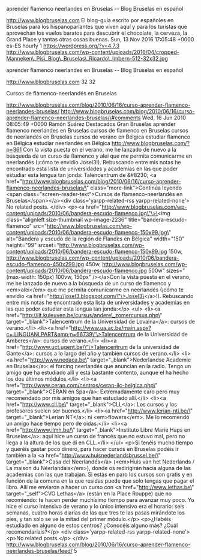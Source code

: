 aprender flamenco neerlandes en Bruselas -- Blog Bruselas en español

http://www.blogbruselas.com El blog-guía escrito por españoles en
Bruselas para los hispanoparlantes que viven aquí y para los turistas
que aprovechan los vuelos baratos para descubrir el chocolate, la
cerveza, la Grand Place y tantas otras cosas buenas. Sun, 13 Nov 2016
17:05:48 +0000 es-ES hourly 1 https://wordpress.org/?v=4.7.3
http://www.blogbruselas.com/wp-content/uploads/2016/04/cropped-Manneken\_Pis\_Blog\_Bruselas\_Ricardo\_Imbern-512-32x32.jpg

aprender flamenco neerlandes en Bruselas -- Blog Bruselas en español

http://www.blogbruselas.com 32 32

Cursos de flamenco-neerlandés en Bruselas

http://www.blogbruselas.com/blog/2010/06/16/curso-aprender-flamenco-neerlandes-bruselas/
http://www.blogbruselas.com/blog/2010/06/16/curso-aprender-flamenco-neerlandes-bruselas/\#comments
Wed, 16 Jun 2010 08:05:49 +0000 Ramón Suárez Destacados Gran Bruselas
aprender flamenco neerlandes en Bruselas cursos de flamenco en Bruselas
cursos de neerlandés en Bruselas cursos de verano en Bélgica estudiar
flamenco en Bélgica estudiar neerlandés en Bélgica
http://www.blogbruselas.com/?p=361 Con la vista puesta en el verano, me
he lanzado de nuevo a la búsqueda de un curso de flamenco y alei que me
permita comunicarme en neerlandés (¡cómo te envidio Josel3!). Rebuscando
entre mis notas he encontrado esta lista de universidades y academias en
las que poder estudiar esta lengua tan jonda: Talencentrum de &\#8230;
\<a
href=\"http://www.blogbruselas.com/blog/2010/06/16/curso-aprender-flamenco-neerlandes-bruselas/\"
class=\"more-link\"\>Continúa leyendo \<span
class=\"screen-reader-text\"\>Cursos de flamenco-neerlandés en
Bruselas\</span\>\</a\>\<div class=\'yarpp-related-rss
yarpp-related-none\'\> No related posts. \</div\> \<p\>\<a
href=\"http://www.blogbruselas.com/wp-content/uploads/2010/06/bandera-escudo-flamenco.jpg\"\>\<img
class=\"alignleft size-thumbnail wp-image-2236\"
title=\"bandera-escudo-flamenco\"
src=\"http://www.blogbruselas.com/wp-content/uploads/2010/06/bandera-escudo-flamenco-150x99.jpg\"
alt=\"Bandera y escudo de la región de Flandes en Bélgica\"
width=\"150\" height=\"99\"
srcset=\"http://www.blogbruselas.com/wp-content/uploads/2010/06/bandera-escudo-flamenco-150x99.jpg
150w,
http://www.blogbruselas.com/wp-content/uploads/2010/06/bandera-escudo-flamenco-450x299.jpg
450w,
http://www.blogbruselas.com/wp-content/uploads/2010/06/bandera-escudo-flamenco.jpg
500w\" sizes=\"(max-width: 150px) 100vw, 150px\" /\>\</a\>Con la vista
puesta en el verano, me he lanzado de nuevo a la búsqueda de un curso de
flamenco y \<em\>alei\</em\> que me permita comunicarme en neerlandés
(¡cómo te envidio \<a
href=\"http://josel3.blogspot.com/\"\>Josel3\</a\>!). Rebuscando entre
mis notas he encontrado esta lista de universidades y academias en las
que poder estudiar esta lengua tan jonda:\</p\> \<ul\> \<li\>\<a
href=\"http://ilt.kuleuven.be/cursus/andere\_zomercursus.php\"
target=\"\_blank\"\>Talencentrum de la Universidad de Lovaina\</a\>:
cursos de verano.\</li\> \<li\>\<a
href=\"http://www.ua.ac.be/main.aspx?c=.LINGUANLPART&amp;n=66739\"\>Talencentrum
de la Universidad de Amberes\</a\>: cursos de verano.\</li\> \<li\>\<a
href=\"http://www.uct.ugent.be/\"\>Talencentrum de la universidad de
Gante\</a\>: cursos a lo largo del año y también cursos de
verano.\</li\> \<li\>\<a href=\"http://www.nedaca.be\"
target=\"\_blank\"\>Nederlandse Academie en Bruselas\</a\>: el forcing
neerlandés que anuncian en la radio. Tengo un amigo que ha estudiado
allí y está bastante contento, aunque el ha hecho los dos últimos
módulos.\</li\> \<li\>\<a
href=\"http://www.ceran.com/centros/ceran-ilc-belgica.php\"
target=\"\_blank\"\>CERAN en Spa\</a\>: Extremadamente caro pero muy
recomendado por mis amigos que han estudiado allí.\</li\> \<li\>\<a
href=\"http://www.cll.be\" target=\"\_blank\"\>CLL\</a\>: Los cursos y
los profesores suelen ser buenos.\</li\> \<li\>\<a
href=\"http://www.lerian-nti.be/\" target=\"\_blank\"\>Lerian NT\</a\>:
ni \<em\>flowers\</em\>. Me lo recomendó un amigo hace tiempo pero de
oidas.\</li\> \<li\>\<a href=\"http://www.ilmh.be/\"
target=\"\_blank\"\>Instituto Libre Marie Haps en Bruselas\</a\>: aquí
hice un curso de francés que no estuvo mal, pero no llega a la altura de
los que di en CLL.\</li\> \</ul\> \<p\>Si tenéis mucho tiempo y queréis
gastar poco dinero, para hacer cursos en Bruselas podéis ir también a la
\<a href=\"http://www.huisnederlandsbrussel.be/\"
target=\"\_blank\"\>Casa del Neerlandés\</a\> (\<em\>Huis van het
Nederlands / La maison du Néerlandais\</em\>), donde os redirigirán
hacia alguna de las academias con las que trabajan. Si estás en paro los
cursos son gratis y en función de la comuna en la que residas puede que
solo tengas que pagar el libro. Allí me enviaron a hacer un curso con
\<a href=\"http://www.lethas.be\" target=\"\_self\"\>CVO Lethas\</a\>
(están en la Place Rouppe) que no recomiendo: te hacen perder muchísimo
tiempo para avanzar muy poco. Yo hice el curso intensivo de verano y lo
único intensivo era el horario: seis semanas, cuatro horas diarias de
las que tres te las pasas mirándote los pies, y tan solo se ve la mitad
del primer módulo.\</p\> \<p\>¿Habéis estudiado en alguno de estos
centros? ¿Conocéis alguno más? ¿Cuál recomendaríais?\</p\> \<div
class=\'yarpp-related-rss yarpp-related-none\'\> \<p\>No related
posts.\</p\> \</div\>
http://www.blogbruselas.com/blog/2010/06/16/curso-aprender-flamenco-neerlandes-bruselas/feed/
5
